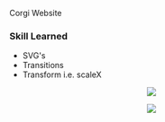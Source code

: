 Corgi Website

### Skill Learned 
- SVG's
- Transitions
- Transform i.e. scaleX

<p align="center">
<img src="https://user-images.githubusercontent.com/6277603/43719239-0d2cb7ee-9942-11e8-830a-5cadacad5361.png"
</p>
  <p align="center">
<img src="https://user-images.githubusercontent.com/6277603/43719244-0f227fc0-9942-11e8-905e-58ab0bf8b8e8.png">
</p>

